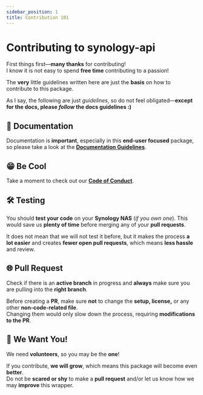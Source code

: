 ```yaml
---
sidebar_position: 1
title: Contribution 101
---
```


# Contributing to synology-api  
First things first—**many thanks** for contributing!  
I know it is not easy to spend **free time** contributing to a passion!  

The **very** little guidelines written here are just the **basis** on how to contribute to this package.  

As I say, the following are just _guidelines_, so do not feel obligated—**except for the docs, please _follow_ the docs guidelines :)**  

## 📝 Documentation
Documentation is **important**, especially in this **end-user focused** package, so please take a look at the [**Documentation Guidelines**](docs_guidelines).  

## 😁 Be Cool 
Take a moment to check out our [**Code of Conduct**](conduct_code).  

## 🛠️ Testing  
You should **test your code** on your **Synology NAS** (_if you own one_). This would save us **plenty of time** before merging any of your **pull requests**.  

It does not mean that we will not test it before, but it makes the process **a lot easier** and creates **fewer open pull requests**, which means **less hassle** and review.  

## 🌐 Pull Request 
Check if there is an **active branch** in progress and **always** make sure you are pulling into the **right branch**.  

Before creating a **PR**, make sure **not** to change the **setup, license,** or any other **non-code-related file**.  
Changing them would only slow down the process, requiring **modifications to the PR**.  

## 🫵 We Want You!
We need **volunteers**, so you may be the **one**!  

If you contribute, **we will grow**, which means this package will become even **better**.  
Do not be **scared or shy** to make a **pull request** and/or let us know how we may **improve** this wrapper.  
